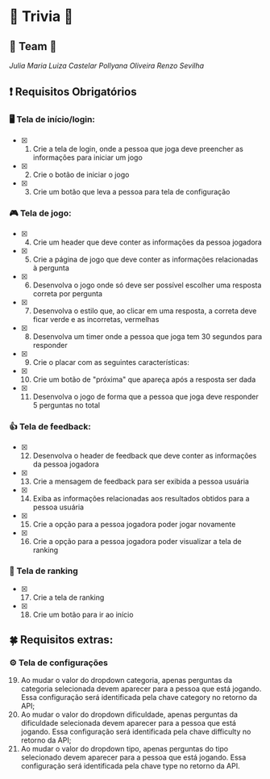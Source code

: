 # 🤔 Trivia 🤔
## :dancers: Team :dancers:
*Julia*
*Maria Luiza Castelar*
*Pollyana Oliveira*
*Renzo Sevilha*

## :exclamation:  __Requisitos Obrigatórios__

### :desktop_computer:  Tela de início/login:
- [x] 1. Crie a tela de login, onde a pessoa que joga deve preencher as informações para iniciar um jogo
- [x]  2. Crie o botão de iniciar o jogo
- [x]  3. Crie um botão que leva a pessoa para tela de configuração
### :video_game:  Tela de jogo:
- [x]  4. Crie um header que deve conter as informações da pessoa jogadora
- [x]  5. Crie a página de jogo que deve conter as informações relacionadas à pergunta
- [x]  6. Desenvolva o jogo onde só deve ser possível escolher uma resposta correta por pergunta
- [x]  7. Desenvolva o estilo que, ao clicar em uma resposta, a correta deve ficar verde e as incorretas, vermelhas
- [x]  8. Desenvolva um timer onde a pessoa que joga tem 30 segundos para responder
- [x]  9. Crie o placar com as seguintes características:
- [x]  10. Crie um botão de "próxima" que apareça após a resposta ser dada
- [x] 11. Desenvolva o jogo de forma que a pessoa que joga deve responder 5 perguntas no total
### :+1:  Tela de feedback:
- [x] 12. Desenvolva o header de feedback que deve conter as informações da pessoa jogadora
- [x] 13. Crie a mensagem de feedback para ser exibida a pessoa usuária
- [x] 14. Exiba as informações relacionadas aos resultados obtidos para a pessoa usuária
- [x] 15. Crie a opção para a pessoa jogadora poder jogar novamente
- [x] 16. Crie a opção para a pessoa jogadora poder visualizar a tela de ranking
### :medal_sports: Tela de ranking
- [x] 17. Crie a tela de ranking
- [x] 18. Crie um botão para ir ao início

## :four_leaf_clover:  __Requisitos extras__: 
### :gear: Tela de configurações
19. Ao mudar o valor do dropdown categoria, apenas perguntas da categoria selecionada devem aparecer para a pessoa que está jogando. Essa configuração será identificada pela chave category no retorno da API;
20. Ao mudar o valor do dropdown dificuldade, apenas perguntas da dificuldade selecionada devem aparecer para a pessoa que está jogando. Essa configuração será identificada pela chave difficulty no retorno da API;
21. Ao mudar o valor do dropdown tipo, apenas perguntas do tipo selecionado devem aparecer para a pessoa que está jogando. Essa configuração será identificada pela chave type no retorno da API.
